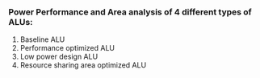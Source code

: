 ### Power Performance and Area analysis of 4 different types of ALUs:
1) Baseline ALU
2) Performance optimized ALU
3) Low power design ALU
4) Resource sharing area optimized ALU
